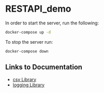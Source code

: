 # RESTAPI_demo

In order to start the server, run the following:

```bash
docker-compose up -d
```

To stop the server run:

```bash
docker-compose down
```

## Links to Documentation

- [csv Library](https://docs.python.org/3/library/csv.html)
- [logging Library](https://docs.python.org/3/library/logging.html)
